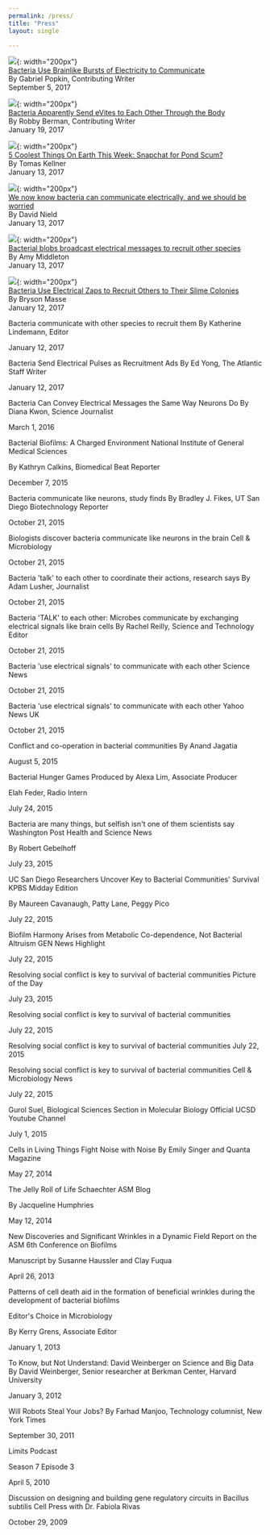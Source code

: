 ```yaml
---
permalink: /press/
title: "Press"
layout: single

---
```

![](/assets/images/press/quanta.png){: width="200px"}  
[Bacteria Use Brainlike Bursts of Electricity to Communicate](https://www.quantamagazine.org/bacteria-use-brainlike-bursts-of-electricity-to-communicate-20170905)  
By Gabriel Popkin, Contributing Writer  
September 5, 2017
       	

![](/assets/images/press/bigthink.png){: width="200px"}    
[Bacteria Apparently Send eVites to Each Other Through the Body](http://bigthink.com/robby-berman/bacteria-apparently-send-evites-to-each-other-throughout-the-body)  
By Robby Berman, Contributing Writer  
January 19, 2017


![](/assets/images/press/GEreports.jpg){: width="200px"}    
[5 Coolest Things On Earth This Week: Snapchat for Pond Scum?](http://www.gereports.com/5-coolest-things-earth-week/)  
By Tomas Kellner  
January 13, 2017  


![](/assets/images/press/sciencealert.jpg){: width="200px"}   
[We now know bacteria can communicate electrically, and we should be worried](http://www.sciencealert.com/bacteria-are-using-long-range-electric-signals-to-recruit-other-species)  
By David Nield  
January 13, 2017  


![](/assets/images/press/cosmos.png){: width="200px"}    
[Bacterial blobs broadcast electrical messages to recruit other species](https://cosmosmagazine.com/biology/bacteria-recruit-other-species-with-electronic-messages)  
By Amy Middleton  
January 13, 2017


![](/assets/images/press/motherboard.png){: width="200px"}    
[Bacteria Use Electrical Zaps to Recruit Others to Their Slime Colonies](https://motherboard.vice.com/en_us/article/bacteria-use-electrical-zaps-to-recruit-other-microbes-to-slime-colonies)  
By Bryson Masse  
January 12, 2017


Bacteria communicate with other species to recruit them
By Katherine Lindemann, Editor

January 12, 2017

Bacteria Send Electrical Pulses as Recruitment Ads
By Ed Yong, The Atlantic Staff Writer

January 12, 2017


Bacteria Can Convey Electrical Messages the Same Way Neurons Do
By Diana Kwon, Science Journalist

March 1, 2016


Bacterial Biofilms: A Charged Environment
National Institute of General Medical Sciences

By Kathryn Calkins, Biomedical Beat Reporter

December 7, 2015



Bacteria communicate like neurons, study finds
By Bradley J. Fikes, UT San Diego Biotechnology Reporter

October 21, 2015


Biologists discover bacteria communicate like neurons in the brain
Cell & Microbiology

October 21, 2015


Bacteria 'talk' to each other to coordinate their actions, research says
By Adam Lusher, Journalist

October 21, 2015


Bacteria 'TALK' to each other: Microbes communicate by exchanging electrical signals like brain cells
By Rachel Reilly, Science and Technology Editor

October 21, 2015


Bacteria 'use electrical signals' to communicate with each other
Science News

October 21, 2015


Bacteria 'use electrical signals' to communicate with each other
Yahoo News UK

October 21, 2015



Conflict and co-operation in bacterial communities
By Anand Jagatia

August 5, 2015


Bacterial Hunger Games
Produced by Alexa Lim, Associate Producer


Elah Feder, Radio Intern

July 24, 2015


Bacteria are many things, but selfish isn't one of them scientists say
Washington Post Health and Science News 

By Robert Gebelhoff

July 23, 2015



UC San Diego Researchers Uncover Key to Bacterial Communities' Survival
KPBS Midday Edition

By Maureen Cavanaugh, Patty Lane, Peggy Pico

July 22, 2015



Biofilm Harmony Arises from Metabolic Co-dependence, Not Bacterial Altruism
GEN News Highlight

July 22, 2015



Resolving social conflict is key to survival of bacterial communities
Picture of the Day

July 23, 2015


Resolving social conflict is key to survival of bacterial communities

July 22, 2015

Resolving social conflict is key to survival of bacterial communities
July 22, 2015


Resolving social conflict is key to survival of bacterial communities
Cell & Microbiology News

July 22, 2015



Gurol Suel, Biological Sciences Section in Molecular Biology
Official UCSD Youtube Channel

July 1, 2015


Cells in Living Things Fight Noise with Noise
By Emily Singer and Quanta Magazine

May 27, 2014

The Jelly Roll of Life
Schaechter ASM Blog

By Jacqueline Humphries

May 12, 2014

New Discoveries and Significant Wrinkles in a Dynamic Field
Report on the ASM 6th Conference on Biofilms

Manuscript by Susanne Haussler and Clay Fuqua

April 26, 2013


Patterns of cell death aid in the formation of beneficial wrinkles during the development of bacterial biofilms

Editor's Choice in Microbiology

By Kerry Grens, Associate Editor

January 1, 2013

To Know, but Not Understand: David Weinberger on Science and Big Data
By David Weinberger, Senior researcher at Berkman Center, Harvard University

January 3, 2012


Will Robots Steal Your Jobs?
By Farhad Manjoo, Technology columnist, New York Times

September 30, 2011

Limits
Podcast

Season 7 Episode 3

April 5, 2010


Discussion on designing and building gene regulatory circuits in Bacillus subtilis
Cell Press with Dr. Fabiola Rivas

October 29, 2009